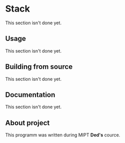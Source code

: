 # Stack
This section isn't done yet.

## Usage
This section isn't done yet.

## Building from source
This section isn't done yet.

## Documentation
This section isn't done yet.

## About project
This programm was written during MIPT **Ded's** cource.
